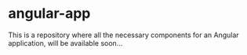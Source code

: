 # angular-app

This is a repository where all the necessary components for an Angular application, will be available soon...
